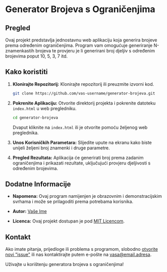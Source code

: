 # Generator Brojeva s Ograničenjima

## Pregled

Ovaj projekt predstavlja jednostavnu web aplikaciju koja generira brojeve prema određenim ograničenjima. Program vam omogućuje generiranje N-znamenkastih brojeva te provjeru je li generirani broj djeljiv s određenim brojevima poput 10, 5, 3, 7 itd.

## Kako koristiti

1. **Klonirajte Repozitorij:**
   Klonirajte repozitorij ili preuzmite izvorni kod.

   ```bash
   git clone https://github.com/vas-username/generator-brojeva.git
   ```

2. **Pokrenite Aplikaciju:**
   Otvorite direktorij projekta i pokrenite datoteku `index.html` u web pregledniku.

   ```bash
   cd generator-brojeva
   ```

   Dvaput kliknite na `index.html` ili je otvorite pomoću željenog web preglednika.

3. **Unos Korisničkih Parametara:**
   Slijedite upute na ekranu kako biste unijeli željeni broj znamenki i druge parametre.

4. **Pregled Rezultata:**
   Aplikacija će generirati broj prema zadanim ograničenjima i prikazati rezultate, uključujući provjeru djeljivosti s određenim brojevima.

## Dodatne Informacije

- **Napomena:**
  Ovaj program namijenjen je obrazovnim i demonstracijskim svrhama i može se prilagoditi prema potrebama korisnika.

- **Autor:**
  [Vaše Ime](https://github.com/vas-username)

- **Licenca:**
  Ovaj projekt dostupan je pod [MIT Licencom](LICENSE).

## Kontakt

Ako imate pitanja, prijedloge ili problema s programom, slobodno [otvorite novi "issue"](https://github.com/vas-username/generator-brojeva/issues) ili nas kontaktirajte putem e-pošte na [vasa@email.adresa](mailto:vasa@email.adresa).

Uživajte u korištenju generatora brojeva s ograničenjima!
